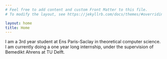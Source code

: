 ```yaml
---
# Feel free to add content and custom Front Matter to this file.
# To modify the layout, see https://jekyllrb.com/docs/themes/#overriding-theme-defaults

layout: home
title: Home
---
```


I am a 3rd year student at Ens Paris-Saclay in theoretical computer science.
I am currently doing a one year long internship, under the supervision of Bemedikt Ahrens at TU Delft.


<!-- Lorem ipsum dolor sit amet, consectetur adipiscing elit. Vivamus commodo ut odio sit amet rutrum. Sed bibendum metus ac lectus rhoncus gravida. Nam accumsan augue et quam aliquam hendrerit. Nam blandit risus diam, eu maximus risus viverra sed. Phasellus a metus in orci interdum congue. Quisque a purus consequat, malesuada est sed, scelerisque elit. Duis fringilla, lectus a aliquet interdum, leo quam rutrum odio, fringilla consequat ipsum libero a enim. Quisque iaculis felis odio. Suspendisse aliquet, lectus sed convallis tincidunt, dui velit placerat risus, quis blandit est odio in erat. Nullam quis justo semper, volutpat felis non, consectetur odio. Sed rhoncus, quam sed lobortis congue, dui lectus semper erat, vitae porta risus ex vitae tortor. Vestibulum volutpat, augue id venenatis eleifend, erat ex porttitor velit, nec gravida nisl diam id neque. Nunc ultrices risus vel augue rhoncus semper ac nec felis.

Quisque vulputate ex eu tellus dignissim, et cursus ipsum condimentum. Fusce vestibulum arcu metus, et pretium justo dapibus sit amet. Integer tempor magna sed placerat viverra. Sed posuere eget justo at efficitur. In finibus justo leo, at varius nisl mollis eu. Phasellus commodo consectetur ornare. Nam finibus ligula eget dolor mattis, ut volutpat lectus tincidunt. Nulla placerat, arcu nec accumsan mollis, massa tellus placerat tellus, eu feugiat ipsum sem sit amet erat. Nullam dignissim massa dignissim, varius purus eget, rutrum quam. Aliquam feugiat tincidunt tellus bibendum pulvinar. Praesent placerat erat a ipsum interdum elementum. Integer gravida consequat sapien in pharetra. Donec neque mauris, interdum tempus nisl ac, sollicitudin placerat velit. -->